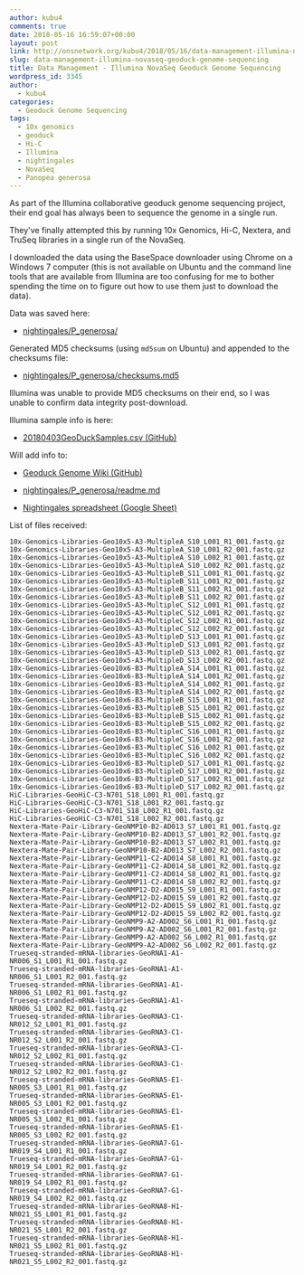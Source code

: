 ```yaml
---
author: kubu4
comments: true
date: 2018-05-16 16:59:07+00:00
layout: post
link: http://onsnetwork.org/kubu4/2018/05/16/data-management-illumina-novaseq-geoduck-genome-sequencing/
slug: data-management-illumina-novaseq-geoduck-genome-sequencing
title: Data Management - Illumina NovaSeq Geoduck Genome Sequencing
wordpress_id: 3345
author:
  - kubu4
categories:
  - Geoduck Genome Sequencing
tags:
  - 10x genomics
  - geoduck
  - Hi-C
  - Illumina
  - nightingales
  - NovaSeq
  - Panopea generosa
---
```


As part of the Illumina collaborative geoduck genome sequencing project, their end goal has always been to sequence the genome in a single run.

They've finally attempted this by running 10x Genomics, Hi-C, Nextera, and TruSeq libraries in a single run of the NovaSeq.

I downloaded the data using the BaseSpace downloader using Chrome on a Windows 7 computer (this is not available on Ubuntu and the command line tools that are available from Illumina are too confusing for me to bother spending the time on to figure out how to use them just to download the data).

Data was saved here:





  * [nightingales/P_generosa/](http://owl.fish.washington.edu/nightingales/P_generosa/)



Generated MD5 checksums (using `md5sum` on Ubuntu) and appended to the checksums file:





  * [nightingales/P_generosa/checksums.md5](http://owl.fish.washington.edu/nightingales/P_generosa/checksums.md5)



Illumina was unable to provide MD5 checksums on their end, so I was unable to confirm data integrity post-download.

Illumina sample info is here:



  * [20180403GeoDuckSamples.csv (GitHub)](https://github.com/RobertsLab/project-geoduck-genome/blob/master/docs/20180403GeoDuckSamples.csv)



Will add info to:



  * [Geoduck Genome Wiki (GitHub)](https://github.com/RobertsLab/project-geoduck-genome/wiki/Illumina-Effort)



  * [nightingales/P_generosa/readme.md](http://owl.fish.washington.edu/nightingales/P_generosa/readme.md)



  * [Nightingales spreadsheet (Google Sheet)](https://docs.google.com/spreadsheets/d/1_XqIOPVHSBVGscnjzDSWUeRL7HUHXfaHxVzec-I-8Xk/edit?usp=sharing)






List of files received:

```
10x-Genomics-Libraries-Geo10x5-A3-MultipleA_S10_L001_R1_001.fastq.gz
10x-Genomics-Libraries-Geo10x5-A3-MultipleA_S10_L001_R2_001.fastq.gz
10x-Genomics-Libraries-Geo10x5-A3-MultipleA_S10_L002_R1_001.fastq.gz
10x-Genomics-Libraries-Geo10x5-A3-MultipleA_S10_L002_R2_001.fastq.gz
10x-Genomics-Libraries-Geo10x5-A3-MultipleB_S11_L001_R1_001.fastq.gz
10x-Genomics-Libraries-Geo10x5-A3-MultipleB_S11_L001_R2_001.fastq.gz
10x-Genomics-Libraries-Geo10x5-A3-MultipleB_S11_L002_R1_001.fastq.gz
10x-Genomics-Libraries-Geo10x5-A3-MultipleB_S11_L002_R2_001.fastq.gz
10x-Genomics-Libraries-Geo10x5-A3-MultipleC_S12_L001_R1_001.fastq.gz
10x-Genomics-Libraries-Geo10x5-A3-MultipleC_S12_L001_R2_001.fastq.gz
10x-Genomics-Libraries-Geo10x5-A3-MultipleC_S12_L002_R1_001.fastq.gz
10x-Genomics-Libraries-Geo10x5-A3-MultipleC_S12_L002_R2_001.fastq.gz
10x-Genomics-Libraries-Geo10x5-A3-MultipleD_S13_L001_R1_001.fastq.gz
10x-Genomics-Libraries-Geo10x5-A3-MultipleD_S13_L001_R2_001.fastq.gz
10x-Genomics-Libraries-Geo10x5-A3-MultipleD_S13_L002_R1_001.fastq.gz
10x-Genomics-Libraries-Geo10x5-A3-MultipleD_S13_L002_R2_001.fastq.gz
10x-Genomics-Libraries-Geo10x6-B3-MultipleA_S14_L001_R1_001.fastq.gz
10x-Genomics-Libraries-Geo10x6-B3-MultipleA_S14_L001_R2_001.fastq.gz
10x-Genomics-Libraries-Geo10x6-B3-MultipleA_S14_L002_R1_001.fastq.gz
10x-Genomics-Libraries-Geo10x6-B3-MultipleA_S14_L002_R2_001.fastq.gz
10x-Genomics-Libraries-Geo10x6-B3-MultipleB_S15_L001_R1_001.fastq.gz
10x-Genomics-Libraries-Geo10x6-B3-MultipleB_S15_L001_R2_001.fastq.gz
10x-Genomics-Libraries-Geo10x6-B3-MultipleB_S15_L002_R1_001.fastq.gz
10x-Genomics-Libraries-Geo10x6-B3-MultipleB_S15_L002_R2_001.fastq.gz
10x-Genomics-Libraries-Geo10x6-B3-MultipleC_S16_L001_R1_001.fastq.gz
10x-Genomics-Libraries-Geo10x6-B3-MultipleC_S16_L001_R2_001.fastq.gz
10x-Genomics-Libraries-Geo10x6-B3-MultipleC_S16_L002_R1_001.fastq.gz
10x-Genomics-Libraries-Geo10x6-B3-MultipleC_S16_L002_R2_001.fastq.gz
10x-Genomics-Libraries-Geo10x6-B3-MultipleD_S17_L001_R1_001.fastq.gz
10x-Genomics-Libraries-Geo10x6-B3-MultipleD_S17_L001_R2_001.fastq.gz
10x-Genomics-Libraries-Geo10x6-B3-MultipleD_S17_L002_R1_001.fastq.gz
10x-Genomics-Libraries-Geo10x6-B3-MultipleD_S17_L002_R2_001.fastq.gz
HiC-Libraries-GeoHiC-C3-N701_S18_L001_R1_001.fastq.gz
HiC-Libraries-GeoHiC-C3-N701_S18_L001_R2_001.fastq.gz
HiC-Libraries-GeoHiC-C3-N701_S18_L002_R1_001.fastq.gz
HiC-Libraries-GeoHiC-C3-N701_S18_L002_R2_001.fastq.gz
Nextera-Mate-Pair-Library-GeoNMP10-B2-AD013_S7_L001_R1_001.fastq.gz
Nextera-Mate-Pair-Library-GeoNMP10-B2-AD013_S7_L001_R2_001.fastq.gz
Nextera-Mate-Pair-Library-GeoNMP10-B2-AD013_S7_L002_R1_001.fastq.gz
Nextera-Mate-Pair-Library-GeoNMP10-B2-AD013_S7_L002_R2_001.fastq.gz
Nextera-Mate-Pair-Library-GeoNMP11-C2-AD014_S8_L001_R1_001.fastq.gz
Nextera-Mate-Pair-Library-GeoNMP11-C2-AD014_S8_L001_R2_001.fastq.gz
Nextera-Mate-Pair-Library-GeoNMP11-C2-AD014_S8_L002_R1_001.fastq.gz
Nextera-Mate-Pair-Library-GeoNMP11-C2-AD014_S8_L002_R2_001.fastq.gz
Nextera-Mate-Pair-Library-GeoNMP12-D2-AD015_S9_L001_R1_001.fastq.gz
Nextera-Mate-Pair-Library-GeoNMP12-D2-AD015_S9_L001_R2_001.fastq.gz
Nextera-Mate-Pair-Library-GeoNMP12-D2-AD015_S9_L002_R1_001.fastq.gz
Nextera-Mate-Pair-Library-GeoNMP12-D2-AD015_S9_L002_R2_001.fastq.gz
Nextera-Mate-Pair-Library-GeoNMP9-A2-AD002_S6_L001_R1_001.fastq.gz
Nextera-Mate-Pair-Library-GeoNMP9-A2-AD002_S6_L001_R2_001.fastq.gz
Nextera-Mate-Pair-Library-GeoNMP9-A2-AD002_S6_L002_R1_001.fastq.gz
Nextera-Mate-Pair-Library-GeoNMP9-A2-AD002_S6_L002_R2_001.fastq.gz
Trueseq-stranded-mRNA-libraries-GeoRNA1-A1-NR006_S1_L001_R1_001.fastq.gz
Trueseq-stranded-mRNA-libraries-GeoRNA1-A1-NR006_S1_L001_R2_001.fastq.gz
Trueseq-stranded-mRNA-libraries-GeoRNA1-A1-NR006_S1_L002_R1_001.fastq.gz
Trueseq-stranded-mRNA-libraries-GeoRNA1-A1-NR006_S1_L002_R2_001.fastq.gz
Trueseq-stranded-mRNA-libraries-GeoRNA3-C1-NR012_S2_L001_R1_001.fastq.gz
Trueseq-stranded-mRNA-libraries-GeoRNA3-C1-NR012_S2_L001_R2_001.fastq.gz
Trueseq-stranded-mRNA-libraries-GeoRNA3-C1-NR012_S2_L002_R1_001.fastq.gz
Trueseq-stranded-mRNA-libraries-GeoRNA3-C1-NR012_S2_L002_R2_001.fastq.gz
Trueseq-stranded-mRNA-libraries-GeoRNA5-E1-NR005_S3_L001_R1_001.fastq.gz
Trueseq-stranded-mRNA-libraries-GeoRNA5-E1-NR005_S3_L001_R2_001.fastq.gz
Trueseq-stranded-mRNA-libraries-GeoRNA5-E1-NR005_S3_L002_R1_001.fastq.gz
Trueseq-stranded-mRNA-libraries-GeoRNA5-E1-NR005_S3_L002_R2_001.fastq.gz
Trueseq-stranded-mRNA-libraries-GeoRNA7-G1-NR019_S4_L001_R1_001.fastq.gz
Trueseq-stranded-mRNA-libraries-GeoRNA7-G1-NR019_S4_L001_R2_001.fastq.gz
Trueseq-stranded-mRNA-libraries-GeoRNA7-G1-NR019_S4_L002_R1_001.fastq.gz
Trueseq-stranded-mRNA-libraries-GeoRNA7-G1-NR019_S4_L002_R2_001.fastq.gz
Trueseq-stranded-mRNA-libraries-GeoRNA8-H1-NR021_S5_L001_R1_001.fastq.gz
Trueseq-stranded-mRNA-libraries-GeoRNA8-H1-NR021_S5_L001_R2_001.fastq.gz
Trueseq-stranded-mRNA-libraries-GeoRNA8-H1-NR021_S5_L002_R1_001.fastq.gz
Trueseq-stranded-mRNA-libraries-GeoRNA8-H1-NR021_S5_L002_R2_001.fastq.gz
```

